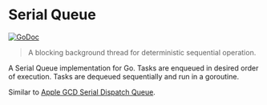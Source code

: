 # Serial Queue
[![GoDoc](https://godoc.org/github.com/ansonl/serialqueue?status.svg)](https://godoc.org/github.com/ansonl/serialqueue)

> A blocking background thread for deterministic sequential operation.

A Serial Queue implementation for Go.
Tasks are enqueued in desired order of execution. Tasks are dequeued sequentially and run in a goroutine. 

Similar to [Apple GCD Serial Dispatch Queue](https://developer.apple.com/library/ios/documentation/General/Conceptual/ConcurrencyProgrammingGuide/OperationQueues/OperationQueues.html#//apple_ref/doc/uid/TP40008091-CH102-SW6). 

